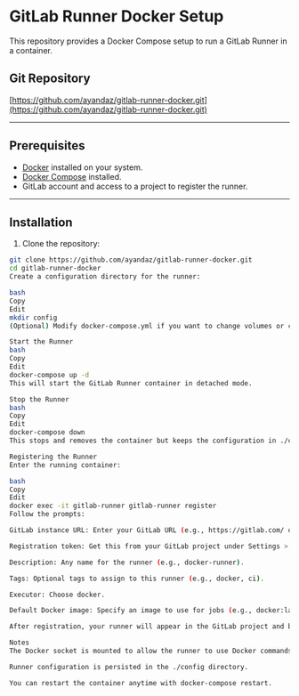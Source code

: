 # GitLab Runner Docker Setup

This repository provides a Docker Compose setup to run a GitLab Runner in a container.

## Git Repository

[https://github.com/ayandaz/gitlab-runner-docker.git](https://github.com/ayandaz/gitlab-runner-docker.git)

---

## Prerequisites

- [Docker](https://www.docker.com/get-started) installed on your system.
- [Docker Compose](https://docs.docker.com/compose/install/) installed.
- GitLab account and access to a project to register the runner.

---

## Installation

1. Clone the repository:

```bash
git clone https://github.com/ayandaz/gitlab-runner-docker.git
cd gitlab-runner-docker
Create a configuration directory for the runner:

bash
Copy
Edit
mkdir config
(Optional) Modify docker-compose.yml if you want to change volumes or container name.

Start the Runner
bash
Copy
Edit
docker-compose up -d
This will start the GitLab Runner container in detached mode.

Stop the Runner
bash
Copy
Edit
docker-compose down
This stops and removes the container but keeps the configuration in ./config.

Registering the Runner
Enter the running container:

bash
Copy
Edit
docker exec -it gitlab-runner gitlab-runner register
Follow the prompts:

GitLab instance URL: Enter your GitLab URL (e.g., https://gitlab.com/ or your self-hosted instance).

Registration token: Get this from your GitLab project under Settings > CI/CD > Runners > Set up a specific runner.

Description: Any name for the runner (e.g., docker-runner).

Tags: Optional tags to assign to this runner (e.g., docker, ci).

Executor: Choose docker.

Default Docker image: Specify an image to use for jobs (e.g., docker:latest).

After registration, your runner will appear in the GitLab project and be ready to run jobs.

Notes
The Docker socket is mounted to allow the runner to use Docker commands inside jobs.

Runner configuration is persisted in the ./config directory.

You can restart the container anytime with docker-compose restart.